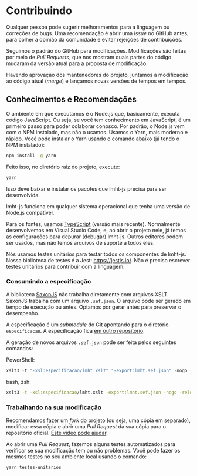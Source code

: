 # Contribuindo

Qualquer pessoa pode sugerir melhoramentos para a linguagem ou correções de bugs. Uma recomendação é abrir uma _issue_ no GitHub antes, para colher a opinião da comunidade e evitar rejeições de contribuições. 

Seguimos o padrão do GitHub para modificações. Modificações são feitas por meio de _Pull Requests_, que nos mostram quais partes do código mudaram da versão atual para a proposta de modificação.

Havendo aprovação dos mantenedores do projeto, juntamos a modificação ao código atual (_merge_) e lançamos novas versões de tempos em tempos. 

## Conhecimentos e Recomendações

O ambiente em que executamos é o Node.js que, basicamente, executa código JavaScript. Ou seja, se você tem conhecimento em JavaScript, é um primeiro passo para poder colaborar conosco. Por padrão, o Node.js vem com o NPM instalado, mas não o usamos. Usamos o Yarn, mais moderno e rápido. Você pode instalar o Yarn usando o comando abaixo (já tendo o NPM instalado):

```bash
npm install -g yarn
```

Feito isso, no diretório raiz do projeto, execute:

```bash
yarn
```

Isso deve baixar e instalar os pacotes que lmht-js precisa para ser desenvolvida.

lmht-js funciona em qualquer sistema operacional que tenha uma versão de Node.js compatível. 

Para os fontes, usamos [TypeScript](https://www.typescriptlang.org/) (versão mais recente). Normalmente desenvolvemos em Visual Studio Code, e, ao abrir o projeto nele, já temos as configurações para depurar (debugar) lmht-js. Outros editores podem ser usados, mas não temos arquivos de suporte a todos eles.

Nós usamos testes unitários para testar todos os componentes de lmht-js. Nossa biblioteca de testes é a Jest: https://jestjs.io/. Não é preciso escrever testes unitários para contribuir com a linguagem.

### Consumindo a especificação

A biblioteca [SaxonJS](https://www.npmjs.com/package/saxon-js) não trabalha diretamente com arquivos XSLT. SaxonJS trabalha com um arquivo `.sef.json`. O arquivo pode ser gerado em tempo de execução ou antes. Optamos por gerar antes para preservar o desempenho. 

A especificação é um _submodule_ do Git apontando para o diretório `especificacao`. A especificação fica [em outro repositório](https://github.com/DesignLiquido/LMHT).

A geração de novos arquivos `.sef.json` pode ser feita pelos seguintes comandos:

PowerShell:
```powershell
xslt3 -t "-xsl:especificacao/lmht.xslt" "-export:lmht.sef.json" -nogo -relocate
```

bash, zsh:
```sh
xslt3 -t -xsl:especificacao/lmht.xslt -export:lmht.sef.json -nogo -relocate
```

### Trabalhando na sua modificação

Recomendamos fazer um _fork_ do projeto (ou seja, uma cópia em separado), modificar essa cópia e abrir uma _Pull Request_ da sua cópia para o repositório oficial. [Este vídeo pode ajudar](https://www.youtube.com/watch?v=l1rwvDvD1og). 

Ao abrir uma _Pull Request_, fazemos alguns testes automatizados para verificar se sua modificação tem ou não problemas. Você pode fazer os mesmos testes no seu ambiente local usando o comando:

```bash
yarn testes-unitarios
```
